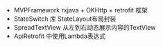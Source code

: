 
* MVPFramework rxjava + OKHttp + retrofit 框架
* StateSwitch 库 StateLayout布局封装
* SpreadTextView 从左到右动态展示内容的TextView
* ApiRetrofit 中使用Lambda表达式